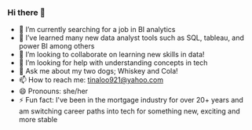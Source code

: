 ### Hi there 👋
- 🔭 I’m currently searching for a job in BI analytics
- 🌱 I’ve learned many new data analyst tools such as SQL, tableau, and power BI among others
- 👯 I’m looking to collaborate on learning new skills in data!
- 🤔 I’m looking for help with understanding concepts in tech
- 💬 Ask me about my two dogs; Whiskey and Cola!
- 📫 How to reach me: tinaloo921@yahoo.com 
- 😄 Pronouns: she/her
- ⚡ Fun fact: I've been in the mortgage industry for over 20+ years and am switching career paths into tech for something new, exciting and more stable
<!--
**tloo921/tloo921** is a ✨ _special_ ✨ repository because its `README.md` (this file) appears on your GitHub profile.

Here are some ideas to get you started:

- 🔭 I’m currently working on finishing up TripleTen BI analyst bootcamp
- 🌱 I’m currently learning many new data analyst tools such as SQL, tableau, power BI among others
- 👯 I’m looking to collaborate on learning new skills in data!
- 🤔 I’m looking for help with understanding concepts in tech
- 💬 Ask me about my two dogs; Whiskey and Cola!
- 📫 How to reach me: tinaloo921@yahoo.com 
- 😄 Pronouns: she/her
- ⚡ Fun fact: I've been in the mortgage industry for over 20+ years and am switching career paths into tech for something new, exciting and more stable
-->
